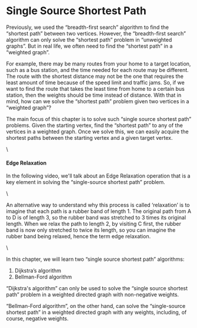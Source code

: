 # Single Source Shortest Path

Previously, we used the “breadth-first search” algorithm to find the “shortest path” between two vertices. However, the “breadth-first search” algorithm can only solve the “shortest path” problem in “unweighted graphs”. But in real life, we often need to find the “shortest path” in a “weighted graph”.

For example, there may be many routes from your home to a target location, such as a bus station, and the time needed for each route may be different. The route with the shortest distance may not be the one that requires the least amount of time because of the speed limit and traffic jams. So, if we want to find the route that takes the least time from home to a certain bus station, then the weights should be time instead of distance. With that in mind, how can we solve the “shortest path” problem given two vertices in a “weighted graph”?

The main focus of this chapter is to solve such “single source shortest path” problems. Given the starting vertex, find the “shortest path” to any of the vertices in a weighted graph. Once we solve this, we can easily acquire the shortest paths between the starting vertex and a given target vertex.

\


#### Edge Relaxation <a href="#edge-relaxation" id="edge-relaxation"></a>



In the following video, we'll talk about an Edge Relaxation operation that is a key element in solving the “single-source shortest path” problem.

\


An alternative way to understand why this process is called ‘relaxation’ is to imagine that each path is a rubber band of length 1. The original path from A to D is of length 3, so the rubber band was stretched to 3 times its original length. When we relax the path to length 2, by visiting C first, the rubber band is now only stretched to twice its length, so you can imagine the rubber band being relaxed, hence the term edge relaxation.

\


In this chapter, we will learn two “single source shortest path” algorithms:

1. Dijkstra’s algorithm
2. Bellman-Ford algorithm

“Dijkstra's algorithm” can only be used to solve the “single source shortest path” problem in a weighted directed graph with non-negative weights.

“Bellman-Ford algorithm”, on the other hand, can solve the “single-source shortest path” in a weighted directed graph with any weights, including, of course, negative weights.
